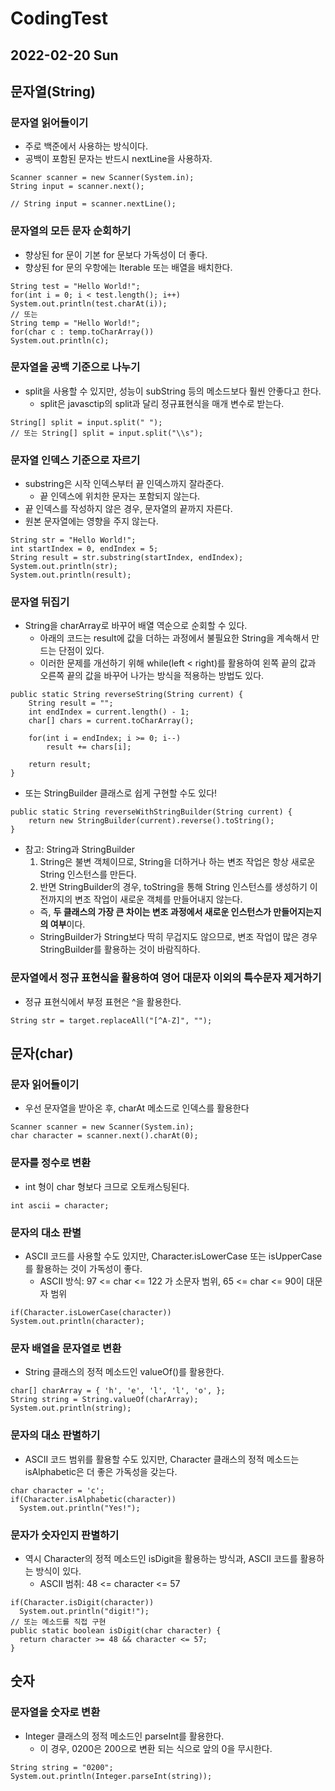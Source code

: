 # CodingTest
## 2022-02-20 Sun

## 문자열(String)
### 문자열 읽어들이기
* 주로 백준에서 사용하는 방식이다.
* 공백이 포함된 문자는 반드시 nextLine을 사용하자.
```
Scanner scanner = new Scanner(System.in);
String input = scanner.next();

// String input = scanner.nextLine();
```

### 문자열의 모든 문자 순회하기
* 향상된 for 문이 기본 for 문보다 가독성이 더 좋다.
* 향상된 for 문의 우항에는 Iterable 또는 배열을 배치한다.
```
String test = "Hello World!";
for(int i = 0; i < test.length(); i++)
System.out.println(test.charAt(i));
// 또는
String temp = "Hello World!";
for(char c : temp.toCharArray())
System.out.println(c);
```

### 문자열을 공백 기준으로 나누기
* split을 사용할 수 있지만, 성능이 subString 등의 메소드보다 훨씬 안좋다고 한다.
  * split은 javasctip의 split과 달리 정규표현식을 매개 변수로 받는다.
```
String[] split = input.split(" ");
// 또는 String[] split = input.split("\\s");
```

### 문자열 인덱스 기준으로 자르기
* substring은 시작 인덱스부터 끝 인덱스까지 잘라준다. 
  * 끝 인덱스에 위치한 문자는 포함되지 않는다. 
* 끝 인덱스를 작성하지 않은 경우, 문자열의 끝까지 자른다. 
* 원본 문자열에는 영향을 주지 않는다.
```
String str = "Hello World!";
int startIndex = 0, endIndex = 5;
String result = str.substring(startIndex, endIndex);
System.out.println(str);
System.out.println(result);
```

### 문자열 뒤집기
* String을 charArray로 바꾸어 배열 역순으로 순회할 수 있다.
  * 아래의 코드는 result에 값을 더하는 과정에서 불필요한 String을 계속해서 만드는 단점이 있다.
  * 이러한 문제를 개선하기 위해 while(left < right)를 활용하여 왼쪽 끝의 값과 오른쪽 끝의 값을 바꾸어 나가는 방식을 적용하는 방법도 있다.
```
public static String reverseString(String current) {
    String result = "";
    int endIndex = current.length() - 1;
    char[] chars = current.toCharArray();

    for(int i = endIndex; i >= 0; i--)
        result += chars[i];

    return result;
}
```
* 또는 StringBuilder 클래스로 쉽게 구현할 수도 있다!
```
public static String reverseWithStringBuilder(String current) {
    return new StringBuilder(current).reverse().toString();
}
```
* 참고: String과 StringBuilder
  1. String은 불변 객체이므로, String을 더하거나 하는 변조 작업은 항상 새로운 String 인스턴스를 만든다.
  2. 반면 StringBuilder의 경우, toString을 통해 String 인스턴스를 생성하기 이전까지의 변조 작업이 새로운 객체를 만들어내지 않는다.
  * 즉, **두 클래스의 가장 큰 차이는 변조 과정에서 새로운 인스턴스가 만들어지는지의 여부**이다.
  * StringBuilder가 String보다 딱히 무겁지도 않으므로, 변조 작업이 많은 경우 StringBuilder를 활용하는 것이 바람직하다.

### 문자열에서 정규 표현식을 활용하여 영어 대문자 이외의 특수문자 제거하기
* 정규 표현식에서 부정 표현은 ^을 활용한다.
```
String str = target.replaceAll("[^A-Z]", "");
```

## 문자(char)
### 문자 읽어들이기
* 우선 문자열을 받아온 후, charAt 메소드로 인덱스를 활용한다
```
Scanner scanner = new Scanner(System.in);
char character = scanner.next().charAt(0);
```

### 문자를 정수로 변환
* int 형이 char 형보다 크므로 오토캐스팅된다.
```
int ascii = character;
```

### 문자의 대소 판별
* ASCII 코드를 사용할 수도 있지만, Character.isLowerCase 또는 isUpperCase를 활용하는 것이 가독성이 좋다.
  * ASCII 방식: 97 <= char <= 122 가 소문자 범위, 65 <= char <= 90이 대문자 범위
```
if(Character.isLowerCase(character))
System.out.println(character);
```

### 문자 배열을 문자열로 변환
* String 클래스의 정적 메소드인 valueOf()를 활용한다.
```
char[] charArray = { 'h', 'e', 'l', 'l', 'o', };
String string = String.valueOf(charArray);
System.out.println(string);
```

### 문자의 대소 판별하기
* ASCII 코드 범위를 활용할 수도 있지만, Character 클래스의 정적 메소드는 isAlphabetic은 더 좋은 가독성을 갖는다.
```
char character = 'c';
if(Character.isAlphabetic(character))
  System.out.println("Yes!");
```

### 문자가 숫자인지 판별하기
* 역시 Character의 정적 메소드인 isDigit을 활용하는 방식과, ASCII 코드를 활용하는 방식이 있다.
  * ASCII 범취: 48 <= character <= 57
```
if(Character.isDigit(character))
  System.out.println("digit!");
// 또는 메소드를 직접 구현
public static boolean isDigit(char character) {
  return character >= 48 && character <= 57;
}
```
## 숫자
### 문자열을 숫자로 변환
* Integer 클래스의 정적 메소드인 parseInt를 활용한다.
  * 이 경우, 0200은 200으로 변환 되는 식으로 앞의 0을 무시한다.
```
String string = "0200";
System.out.println(Integer.parseInt(string));
```